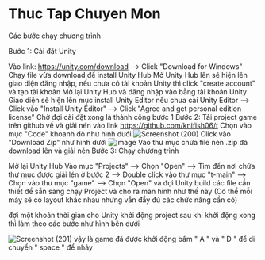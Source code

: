 # Thuc Tap Chuyen Mon
Các bước chạy chương trình

Bước 1: Cài đặt Unity

Vào link: https://unity.com/download --> Click "Download for Windows"
Chạy file vừa download để install Unity Hub
Mở Unity Hub lên sẽ hiện lên giao diện đăng nhập, nếu chưa có tài khoản Unity thì click "create account" và tạo tài khoản
Mở lại Unity Hub và đăng nhập vào bằng tài khoản Unity
Giao diện sẽ hiện lên mục install Unity Editor nếu chưa cài Unity Editor --> Click vào "Install Unity Editor" --> Click "Agree and get personal edition license"
Chờ đợi cài đặt xong là thành công bước 1
Bước 2: Tải project game trên github về và giải nén
vào link https://github.com/knifish06/t Chọn vào mục "Code" khoanh đỏ như hình dưới
![Screenshot (200)](https://github.com/knifish06/t/assets/133773588/26ba52c5-5e4b-419e-9a38-a9b7a71b0203)
Click vào "Download Zip" như hình dưới
![image](https://github.com/knifish06/t/assets/133773588/bd480a74-9616-414d-90a1-215ed8478ed7)
Vào thư mục chứa file nén .zip đã download lên và giải nén
Bước 3: Chạy chương trình

Mở lại Unity Hub
Vào mục "Projects" --> Chọn "Open" --> Tìm đến nơi chứa thư mục được giải lén ở bước 2 --> Double click vào thư mục "t-main" --> Chọn vào thư mục "game" --> Chọn "Open" và đợi Unity build các file cần thiết để sẵn sàng chạy Project và cho ra màn hình như thế này (Có thể mỗi máy sẽ có layout khác nhau nhưng vẫn đầy đủ các chức năng cần có)

đợi một khoản thời gian cho Unity khởi động project
sau khi khởi động xong thì làm theo các bước như hình bên dưới

![Screenshot (201)](https://github.com/knifish06/t/assets/133773588/f93b3541-16ab-4503-8e13-6bd3e2ed03cc)
vậy là game đã được khởi động 
bấm " A " và " D " để di chuyển " space " để nhảy
